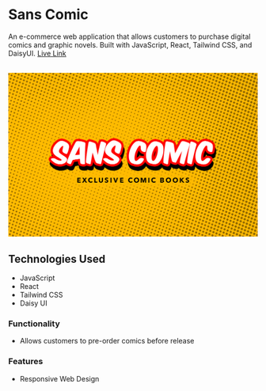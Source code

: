 # Sans Comic

An e-commerce web application that allows customers to purchase digital comics and graphic novels. Built with JavaScript, React, Tailwind CSS, and DaisyUI. [Live Link](https://sanscomic.netlify.app/)<br/>
<br/>

![sanscomics](https://github.com/joshuakellyeng/sans-comic/blob/main/src/assets/sans-comic.png?raw=true)<br/>

## Technologies Used

- JavaScript
- React
- Tailwind CSS
- Daisy UI

### Functionality

- Allows customers to pre-order comics before release

### Features

- Responsive Web Design

